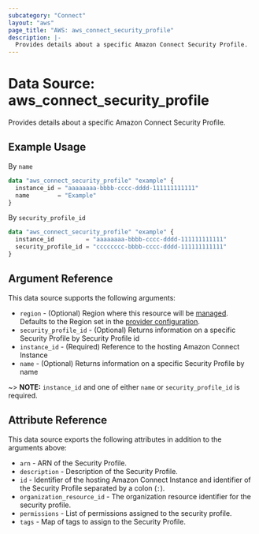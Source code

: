 ```yaml
---
subcategory: "Connect"
layout: "aws"
page_title: "AWS: aws_connect_security_profile"
description: |-
  Provides details about a specific Amazon Connect Security Profile.
---
```


# Data Source: aws_connect_security_profile

Provides details about a specific Amazon Connect Security Profile.

## Example Usage

By `name`

```terraform
data "aws_connect_security_profile" "example" {
  instance_id = "aaaaaaaa-bbbb-cccc-dddd-111111111111"
  name        = "Example"
}
```

By `security_profile_id`

```terraform
data "aws_connect_security_profile" "example" {
  instance_id         = "aaaaaaaa-bbbb-cccc-dddd-111111111111"
  security_profile_id = "cccccccc-bbbb-cccc-dddd-111111111111"
}
```

## Argument Reference

This data source supports the following arguments:

* `region` - (Optional) Region where this resource will be [managed](https://docs.aws.amazon.com/general/latest/gr/rande.html#regional-endpoints). Defaults to the Region set in the [provider configuration](https://registry.terraform.io/providers/hashicorp/aws/latest/docs#aws-configuration-reference).
* `security_profile_id` - (Optional) Returns information on a specific Security Profile by Security Profile id
* `instance_id` - (Required) Reference to the hosting Amazon Connect Instance
* `name` - (Optional) Returns information on a specific Security Profile by name

~> **NOTE:** `instance_id` and one of either `name` or `security_profile_id` is required.

## Attribute Reference

This data source exports the following attributes in addition to the arguments above:

* `arn` - ARN of the Security Profile.
* `description` - Description of the Security Profile.
* `id` - Identifier of the hosting Amazon Connect Instance and identifier of the Security Profile separated by a colon (`:`).
* `organization_resource_id` - The organization resource identifier for the security profile.
* `permissions` - List of permissions assigned to the security profile.
* `tags` - Map of tags to assign to the Security Profile.
